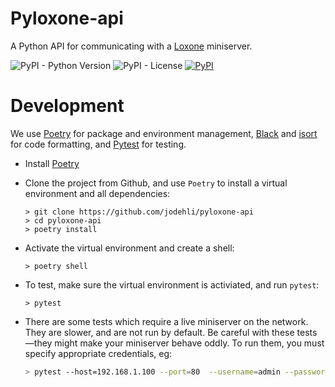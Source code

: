 Pyloxone-api
============

A Python API for communicating with a [Loxone](http://www.loxone.com)
miniserver.
 
 

![PyPI - Python Version](https://img.shields.io/pypi/pyversions/pyloxone-api?style=flat-square)
![PyPI - License](https://img.shields.io/pypi/l/pyloxone-api?style=flat-square)
[![PyPI](https://img.shields.io/pypi/v/pyloxone-api?style=flat-square)](https://pypi.python.org/pypi/pyloxone-api/)
 
 
 

Development
===========

We use [Poetry](https://python-poetry) for package and environment management,
[Black](https://pypi.org/project/black/) and [isort](https://pypi.org/project/isort/)
for code formatting, and [Pytest](https://pytest.org) for testing.

* Install [Poetry](https://python-poetry)

* Clone the project from Github, and use `Poetry` to install a virtual
  environment and all dependencies:
    ```shell
    > git clone https://github.com/jodehli/pyloxone-api
    > cd pyloxone-api
    > poetry install
    ```

* Activate the virtual environment and create a shell:
    ```shell
    > poetry shell
    ```

* To test, make sure the virtual environment is activiated, and run `pytest`:
    ```shell
    > pytest
    ```

* There are some tests which require a live miniserver on the network. They are
  slower, and are not run by default. Be careful with these tests—they might
  make your miniserver behave oddly. To run them, you must specify appropriate
credentials, eg:

  ```bash
  > pytest --host=192.168.1.100 --port=80  --username=admin --password=admin
  ```
